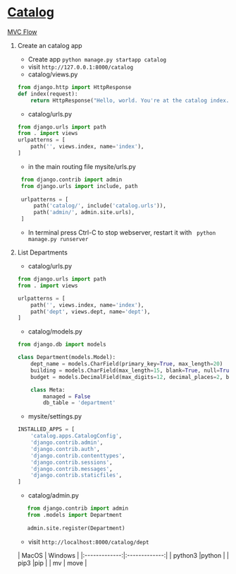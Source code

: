 # [Catalog](https://developer.mozilla.org/en-US/docs/Learn/Server-side/Django)
[MVC]: https://mdn.mozillademos.org/files/13931/basic-django.png "MVC"
[MVC Flow](https://mdn.mozillademos.org/files/13931/basic-django.png)
1. Create an catalog app
    * Create app ``` python manage.py startapp catalog ```
    * visit ```http://127.0.0.1:8000/catalog```
    * catalog/views.py 
    ```python
    from django.http import HttpResponse
    def index(request):
        return HttpResponse("Hello, world. You're at the catalog index.")
    ```
    * catalog/urls.py
    ```python
   from django.urls import path
   from . import views
   urlpatterns = [
        path('', views.index, name='index'),
   ]
    ```
   * in the main routing file mysite/urls.py
   ```python
    from django.contrib import admin
    from django.urls import include, path
    
    urlpatterns = [
        path('catalog/', include('catalog.urls')),
        path('admin/', admin.site.urls),
    ]
    ```
   * In terminal press Ctrl-C to stop webserver, restart it with ``` python manage.py runserver```
2. List Departments
    * catalog/urls.py
    ```python
    from django.urls import path
    from . import views
    
    urlpatterns = [
        path('', views.index, name='index'),
        path('dept', views.dept, name='dept'),
    ]
    ```
    * catalog/models.py
    ```python
    from django.db import models

    class Department(models.Model):
        dept_name = models.CharField(primary_key=True, max_length=20)
        building = models.CharField(max_length=15, blank=True, null=True)
        budget = models.DecimalField(max_digits=12, decimal_places=2, blank=True, null=True)
    
        class Meta:
            managed = False
            db_table = 'department'
    ```
    * mysite/settings.py
    ```python
    INSTALLED_APPS = [
        'catalog.apps.CatalogConfig',
        'django.contrib.admin',
        'django.contrib.auth',
        'django.contrib.contenttypes',
        'django.contrib.sessions',
        'django.contrib.messages',
        'django.contrib.staticfiles',
    ]
   ```
    * catalog/admin.py
    ```python
       from django.contrib import admin
       from .models import Department
     
       admin.site.register(Department)
   ```
    * visit ```http://localhost:8000/catalog/dept```
    
    | MacOS         | Windows   | 
|:-------------:|:-------------:| 
| python3       |python |
| pip3       |pip |
| mv            | move |
